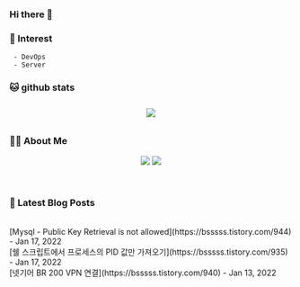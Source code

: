 
### Hi there 👋   

### 📖   Interest   
     - DevOps   
     - Server  

###  🐱 github stats  

<div id="main" align="center">
    <img src="https://github-readme-stats.vercel.app/api?username=qpyu66&hide=stars,contribs&count_private=true&show_icons=true"
        style="height: auto; margin-left: 20px; margin-right: 20px; padding: 10px;"/>
</div>

###  💁‍♀️ About Me  
<p align="center">
    <a href="https://bsssss.tistory.com/"><img src="https://img.shields.io/badge/Blog-FF5722?style=flat-square&logo=Blogger&logoColor=white"/></a>
    <a href="mailto:qpyu66@gmail.com"><img src="https://img.shields.io/badge/Gmail-d14836?style=flat-square&logo=Gmail&logoColor=white&link=qpyu66@gmail.com"/></a>
</p>

<br>

### 📕 Latest Blog Posts   
<br>
[Mysql - Public Key Retrieval is not allowed](https://bsssss.tistory.com/944) - Jan 17, 2022<br>
[쉘 스크립트에서 프로세스의 PID 값만 가져오기](https://bsssss.tistory.com/935) - Jan 17, 2022<br>
[넷기어 BR 200 VPN 연결](https://bsssss.tistory.com/940) - Jan 13, 2022<br>
